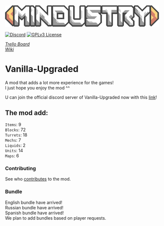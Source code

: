 ![Logo](sprites-override/ui/logo.png) 

[![Discord](https://img.shields.io/discord/730535373306069114)](https://discord.gg/TQpdDKn)
[![GPLv3 License](https://img.shields.io/badge/License-GPL%20v3-yellow.svg)](LICENSE)

_[Trello Board](https://trello.com/b/kT6zadVS/vanilla-upgraded-trello)_
<br>_[Wiki](https://voz8duh.wixsite.com/vanilla-upgraded)_ 

# Vanilla-Upgraded
A mod that adds a lot more experience for the games!
<br>I just hope you enjoy the mod ^^

U can join the official discord server of Vanilla-Upgraded now with this [link](https://discord.gg/TQpdDKn)!

## The mod add: 
`Items`: 9
<br>`Blocks`: 72
<br>`Turrets`: 18
<br>`Mechs`: 7
<br>`Liquids`: 2
<br>`Units`: 14
<br>`Maps`: 6

### Contributing

See who [contributes](CONTRIBUTING.md) to the mod.

### Bundle 
English bundle have arrived! 
<br>Russian bundle have arrived! 
<br>Spanish bundle have arrived! 
<br>We plan to add bundles based on player requests. 
